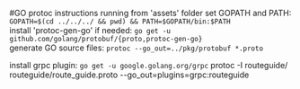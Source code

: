 #GO protoc instructions
running from 'assets' folder set GOPATH and PATH: `GOPATH=$(cd ../../../ && pwd) && PATH=$GOPATH/bin:$PATH`</br>
install 'protoc-gen-go' if needed: `go get -u github.com/golang/protobuf/{proto,protoc-gen-go}`</br>
generate GO source files: `protoc --go_out=../pkg/protobuf *.proto`</br>

install grpc plugin: `go get -u google.golang.org/grpc`
protoc -I routeguide/ routeguide/route_guide.proto --go_out=plugins=grpc:routeguide